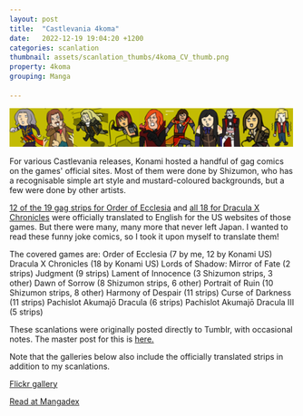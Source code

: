 ```yaml
---
layout: post
title:  "Castlevania 4koma"
date:   2022-12-19 19:04:20 +1200
categories: scanlation
thumbnail: assets/scanlation_thumbs/4koma_CV_thumb.png
property: 4koma
grouping: Manga

---
```


![](/assets/headers/4koma_CV_header.png)

For various Castlevania releases, Konami hosted a handful of gag comics on the games' official sites. Most of them were done by Shizumon, who has a recognisable simple art style and mustard-coloured backgrounds, but a few were done by other artists.

[12 of the 19 gag strips for Order of Ecclesia](http://www.vgmuseum.com/mrp/cv-ooe/ooe-comic.htm#translated) and [all 18 for Dracula X Chronicles](http://www.vgmuseum.com/mrp/cv-rob/tdxc-comic.htm#translated) were officially translated to English for the US websites of those games. But there were many, many more that never left Japan. I wanted to read these funny joke comics, so I took it upon myself to translate them!

The covered games are:
Order of Ecclesia (7 by me, 12 by Konami US)
Dracula X Chronicles (18 by Konami US)
Lords of Shadow: Mirror of Fate (2 strips)
Judgment (9 strips)
Lament of Innocence (3 Shizumon strips, 3 other)
Dawn of Sorrow (8 Shizumon strips, 6 other)
Portrait of Ruin (10 Shizumon strips, 8 other)
Harmony of Despair (11 strips)
Curse of Darkness (11 strips)
Pachislot Akumajō Dracula (6 strips)
Pachislot Akumajō Dracula III (5 strips)

These scanlations were originally posted directly to Tumblr, with occasional notes. The master post for this is [here.](https://miloscat.tumblr.com/post/131010520588)

Note that the galleries below also include the officially translated strips in addition to my scanlations.

[Flickr gallery](https://www.flickr.com/photos/miloscat/albums/72157680513218125)

[Read at Mangadex](https://mangadex.org/title/b312a68e-2f96-4829-819f-4d99008c44d9/castlevania-4koma)